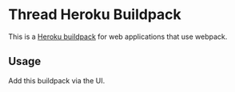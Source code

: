 # Thread Heroku Buildpack

This is a [Heroku buildpack](http://devcenter.heroku.com/articles/buildpacks) for web applications that use webpack.

## Usage

Add this buildpack via the UI.
